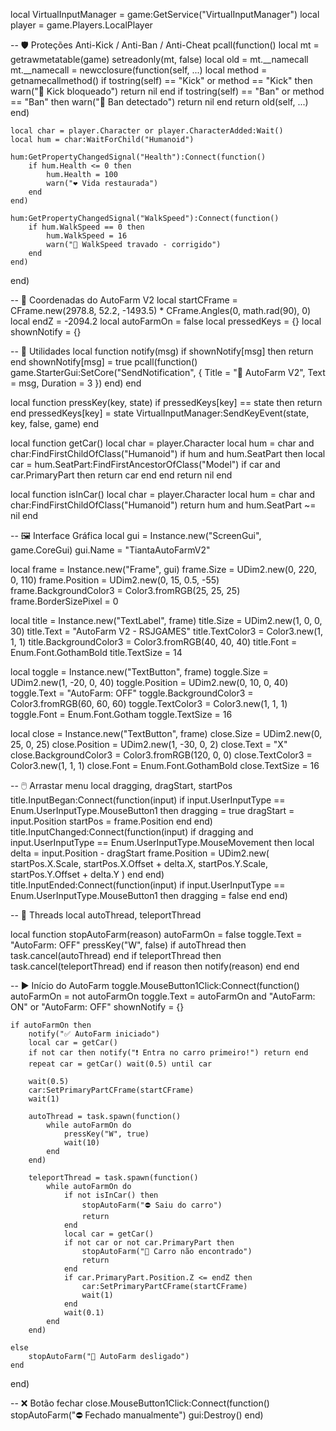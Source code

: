 local VirtualInputManager = game:GetService("VirtualInputManager")
local player = game.Players.LocalPlayer

-- 🛡️ Proteções Anti-Kick / Anti-Ban / Anti-Cheat
pcall(function()
    local mt = getrawmetatable(game)
    setreadonly(mt, false)
    local old = mt.__namecall
    mt.__namecall = newcclosure(function(self, ...)
        local method = getnamecallmethod()
        if tostring(self) == "Kick" or method == "Kick" then
            warn("🚫 Kick bloqueado")
            return nil
        end
        if tostring(self) == "Ban" or method == "Ban" then
            warn("🚫 Ban detectado")
            return nil
        end
        return old(self, ...)
    end)

    local char = player.Character or player.CharacterAdded:Wait()
    local hum = char:WaitForChild("Humanoid")

    hum:GetPropertyChangedSignal("Health"):Connect(function()
        if hum.Health <= 0 then
            hum.Health = 100
            warn("❤️ Vida restaurada")
        end
    end)

    hum:GetPropertyChangedSignal("WalkSpeed"):Connect(function()
        if hum.WalkSpeed == 0 then
            hum.WalkSpeed = 16
            warn("🏃 WalkSpeed travado - corrigido")
        end
    end)
end)

-- 📍 Coordenadas do AutoFarm V2
local startCFrame = CFrame.new(2978.8, 52.2, -1493.5) * CFrame.Angles(0, math.rad(90), 0)
local endZ = -2094.2
local autoFarmOn = false
local pressedKeys = {}
local shownNotify = {}

-- 🔄 Utilidades
local function notify(msg)
    if shownNotify[msg] then return end
    shownNotify[msg] = true
    pcall(function()
        game.StarterGui:SetCore("SendNotification", {
            Title = "🚗 AutoFarm V2",
            Text = msg,
            Duration = 3
        })
    end)
end

local function pressKey(key, state)
    if pressedKeys[key] == state then return end
    pressedKeys[key] = state
    VirtualInputManager:SendKeyEvent(state, key, false, game)
end

local function getCar()
    local char = player.Character
    local hum = char and char:FindFirstChildOfClass("Humanoid")
    if hum and hum.SeatPart then
        local car = hum.SeatPart:FindFirstAncestorOfClass("Model")
        if car and car.PrimaryPart then
            return car
        end
    end
    return nil
end

local function isInCar()
    local char = player.Character
    local hum = char and char:FindFirstChildOfClass("Humanoid")
    return hum and hum.SeatPart ~= nil
end

-- 🖼️ Interface Gráfica
local gui = Instance.new("ScreenGui", game.CoreGui)
gui.Name = "TiantaAutoFarmV2"

local frame = Instance.new("Frame", gui)
frame.Size = UDim2.new(0, 220, 0, 110)
frame.Position = UDim2.new(0, 15, 0.5, -55)
frame.BackgroundColor3 = Color3.fromRGB(25, 25, 25)
frame.BorderSizePixel = 0

local title = Instance.new("TextLabel", frame)
title.Size = UDim2.new(1, 0, 0, 30)
title.Text = "AutoFarm V2 - RSJGAMES"
title.TextColor3 = Color3.new(1, 1, 1)
title.BackgroundColor3 = Color3.fromRGB(40, 40, 40)
title.Font = Enum.Font.GothamBold
title.TextSize = 14

local toggle = Instance.new("TextButton", frame)
toggle.Size = UDim2.new(1, -20, 0, 40)
toggle.Position = UDim2.new(0, 10, 0, 40)
toggle.Text = "AutoFarm: OFF"
toggle.BackgroundColor3 = Color3.fromRGB(60, 60, 60)
toggle.TextColor3 = Color3.new(1, 1, 1)
toggle.Font = Enum.Font.Gotham
toggle.TextSize = 16

local close = Instance.new("TextButton", frame)
close.Size = UDim2.new(0, 25, 0, 25)
close.Position = UDim2.new(1, -30, 0, 2)
close.Text = "X"
close.BackgroundColor3 = Color3.fromRGB(120, 0, 0)
close.TextColor3 = Color3.new(1, 1, 1)
close.Font = Enum.Font.GothamBold
close.TextSize = 16

-- 🖱️ Arrastar menu
local dragging, dragStart, startPos
title.InputBegan:Connect(function(input)
    if input.UserInputType == Enum.UserInputType.MouseButton1 then
        dragging = true
        dragStart = input.Position
        startPos = frame.Position
    end
end)
title.InputChanged:Connect(function(input)
    if dragging and input.UserInputType == Enum.UserInputType.MouseMovement then
        local delta = input.Position - dragStart
        frame.Position = UDim2.new(
            startPos.X.Scale, startPos.X.Offset + delta.X,
            startPos.Y.Scale, startPos.Y.Offset + delta.Y
        )
    end
end)
title.InputEnded:Connect(function(input)
    if input.UserInputType == Enum.UserInputType.MouseButton1 then
        dragging = false
    end
end)

-- 🔁 Threads
local autoThread, teleportThread

local function stopAutoFarm(reason)
    autoFarmOn = false
    toggle.Text = "AutoFarm: OFF"
    pressKey("W", false)
    if autoThread then task.cancel(autoThread) end
    if teleportThread then task.cancel(teleportThread) end
    if reason then notify(reason) end
end

-- ▶️ Início do AutoFarm
toggle.MouseButton1Click:Connect(function()
    autoFarmOn = not autoFarmOn
    toggle.Text = autoFarmOn and "AutoFarm: ON" or "AutoFarm: OFF"
    shownNotify = {}

    if autoFarmOn then
        notify("✅ AutoFarm iniciado")
        local car = getCar()
        if not car then notify("❗ Entra no carro primeiro!") return end
        repeat car = getCar() wait(0.5) until car

        wait(0.5)
        car:SetPrimaryPartCFrame(startCFrame)
        wait(1)

        autoThread = task.spawn(function()
            while autoFarmOn do
                pressKey("W", true)
                wait(10)
            end
        end)

        teleportThread = task.spawn(function()
            while autoFarmOn do
                if not isInCar() then
                    stopAutoFarm("⛔ Saiu do carro")
                    return
                end
                local car = getCar()
                if not car or not car.PrimaryPart then
                    stopAutoFarm("🚫 Carro não encontrado")
                    return
                end
                if car.PrimaryPart.Position.Z <= endZ then
                    car:SetPrimaryPartCFrame(startCFrame)
                    wait(1)
                end
                wait(0.1)
            end
        end)

    else
        stopAutoFarm("🛑 AutoFarm desligado")
    end
end)

-- ❌ Botão fechar
close.MouseButton1Click:Connect(function()
    stopAutoFarm("⛔ Fechado manualmente")
    gui:Destroy()
end)
